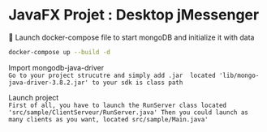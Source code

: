 # JavaFX Projet : Desktop jMessenger 


:whale: Launch docker-compose file to start mongoDB and initialize it with data
```bash
docker-compose up --build -d
```

Import mongodb-java-driver </br>
``
Go to your project strucutre and simply add .jar 
located 'lib/mongo-java-driver-3.8.2.jar' to your sdk is class path
``

Launch project </br>
``
First of all, you have to launch the RunServer class located 'src/sample/ClientServeur/RunServer.java'
Then you could launch as many clients as you want, located src/sample/Main.java'
``

